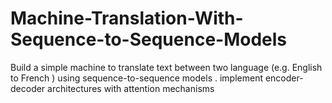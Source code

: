# Machine-Translation-With-Sequence-to-Sequence-Models
Build a simple machine to translate text between two language (e.g. English to French ) using sequence-to-sequence models . implement encoder-decoder architectures with attention mechanisms 
